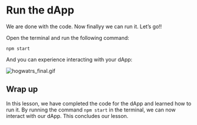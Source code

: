 # Run the dApp

We are done with the code. Now finallyy we can run it. Let’s go!!

Open the terminal and run the following command:

```
npm start
```

And you can experience interacting with your dApp:

![hogwatrs_final.gif](Run%20the%20dApp%207bab6f00ef30464489c29b2de15dcb41/hogwatrs_final.gif)

## Wrap up

In this lesson, we have completed the code for the dApp and learned how to run it. By running the command `npm start` in the terminal, we can now interact with our dApp. This concludes our lesson.
